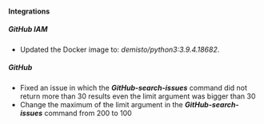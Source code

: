 
#### Integrations
##### GitHub IAM
- Updated the Docker image to: *demisto/python3:3.9.4.18682*.

##### GitHub
 - Fixed an issue in which the ***GitHub-search-issues*** command did not return more than 30 results even the limit argument was bigger than 30
 - Change the maximum of the limit argument in the ***GitHub-search-issues*** command from 200 to 100